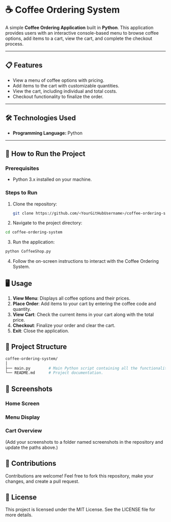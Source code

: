 # ☕ Coffee Ordering System

A simple **Coffee Ordering Application** built in **Python**. This application provides users with an interactive console-based menu to browse coffee options, add items to a cart, view the cart, and complete the checkout process.

---

## 📋 Features
- View a menu of coffee options with pricing.
- Add items to the cart with customizable quantities.
- View the cart, including individual and total costs.
- Checkout functionality to finalize the order.

---

## 🛠️ Technologies Used
- **Programming Language:** Python

---

## 🚀 How to Run the Project

### Prerequisites
- Python 3.x installed on your machine.

### Steps to Run
1. Clone the repository:
   ```bash
   git clone https://github.com/<YourGitHubUsername>/coffee-ordering-system.git

2. Navigate to the project directory:
  ```bash
  cd coffee-ordering-system
  ```
3. Run the application:
  ```bash
  python CoffeeShop.py
```
4. Follow the on-screen instructions to interact with the Coffee Ordering System.

## 🖥️ Usage
1. **View Menu**: Displays all coffee options and their prices.
2. **Place Order**: Add items to your cart by entering the coffee code and quantity.
3. **View Cart**: Check the current items in your cart along with the total price.
4. **Checkout**: Finalize your order and clear the cart.
5. **Exit**: Close the application.

## 📂 Project Structure
```bash
coffee-ordering-system/
│
├── main.py        # Main Python script containing all the functionality.
└── README.md      # Project documentation.
```

## 📸 Screenshots

### Home Screen

### Menu Display

### Cart Overview

(Add your screenshots to a folder named screenshots in the repository and update the paths above.)

## 🤝 Contributions
Contributions are welcome! Feel free to fork this repository, make your changes, and create a pull request.

## 📜 License
This project is licensed under the MIT License. See the LICENSE file for more details.
